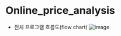 
# Online_price_analysis

- 전체 프로그램 흐름도(flow chart)
![image](https://user-images.githubusercontent.com/79825411/116612318-5c9b9c80-a972-11eb-8cbc-eda82de27b3d.png)
